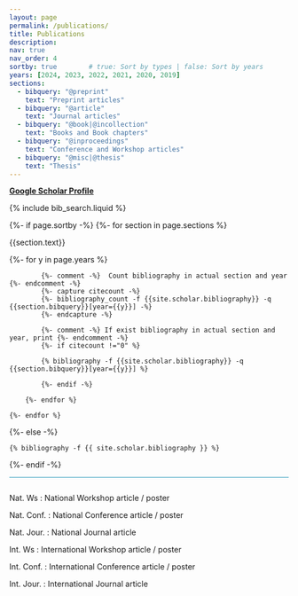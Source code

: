 ```yaml
---
layout: page
permalink: /publications/
title: Publications
description: 
nav: true
nav_order: 4
sortby: true        # true: Sort by types | false: Sort by years
years: [2024, 2023, 2022, 2021, 2020, 2019]
sections:
  - bibquery: "@preprint"
    text: "Preprint articles"
  - bibquery: "@article"
    text: "Journal articles"
  - bibquery: "@book|@incollection"
    text: "Books and Book chapters"
  - bibquery: "@inproceedings"
    text: "Conference and Workshop articles"
  - bibquery: "@misc|@thesis"
    text: "Thesis"
---
```

<!-- _pages/publications.md -->

<!-- Bibsearch Feature -->

<div class="publications">
    <a href="https://scholar.google.com/citations?user=8LqmCjAAAAAJ"><b>Google Scholar Profile</b></a>
    <p></p>

{% include bib_search.liquid %}

<div class="publications">

{%- if page.sortby -%}
    {%- for section in page.sections %}
        <a id="{{section.text}}"></a>
        <p class="bibtitle">{{section.text}}</p>
        {%- for y in page.years %}

            {%- comment -%}  Count bibliography in actual section and year {%- endcomment -%}
            {%- capture citecount -%}
            {%- bibliography_count -f {{site.scholar.bibliography}} -q {{section.bibquery}}[year={{y}}] -%}
            {%- endcapture -%}

            {%- comment -%} If exist bibliography in actual section and year, print {%- endcomment -%}
            {%- if citecount !="0" %}

            {% bibliography -f {{site.scholar.bibliography}} -q {{section.bibquery}}[year={{y}}] %}

            {%- endif -%}

        {%- endfor %}

    {%- endfor %}

{%- else -%}

    {% bibliography -f {{ site.scholar.bibliography }} %}

{%- endif -%}

</div>

<p style="border-top: 1px solid #2698BA; padding-top: 1em"></p>
<p>Nat. Ws : National Workshop article / poster</p>
<p>Nat. Conf. : National Conference article / poster</p>
<p>Nat. Jour. : National Journal article</p>
<p>Int. Ws : International Workshop article / poster</p>
<p>Int. Conf. : International Conference article / poster</p>
<p>Int. Jour. : International Journal article</p>

</div>